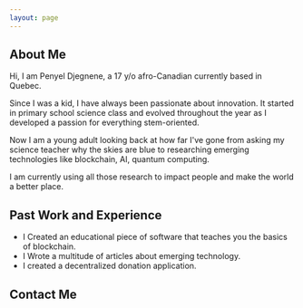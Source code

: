 ```yaml
---
layout: page
---
```



## About Me
Hi, I am Penyel Djegnene, a 17 y/o afro-Canadian currently based in Quebec.

Since I was a kid, I have always been passionate about innovation. It started in primary school science class and evolved throughout the year as I developed a passion for everything stem-oriented.

Now I am a young adult looking back at how far I've gone from asking my science teacher why the skies are blue to researching emerging technologies like blockchain, AI, quantum computing. 

I am currently using all those research to impact people and make the world a better place.


## Past Work and Experience
- I Created an educational piece of software that teaches you the basics of blockchain.
- I Wrote a multitude of articles about emerging technology.
- I created a decentralized donation application.

## Contact Me
